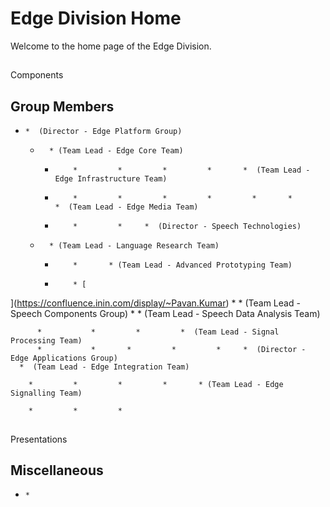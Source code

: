 # Edge Division Home

Welcome to the home page of the Edge Division.

## 

Components

## Group Members

  *     *  (Director - Edge Platform Group)
      *       * (Team Lead - Edge Core Team)  

        *         *         *         *         *       *  (Team Lead - Edge Infrastructure Team)  

        *         *         *         *         *         *       *       *  (Team Lead - Edge Media Team)
        *         *         *     *  (Director - Speech Technologies)  

      *       * (Team Lead - Language Research Team)
        *         *       * (Team Lead - Advanced Prototyping Team)  

        *         * [  
](https://confluence.inin.com/display/~Pavan.Kumar)
    *       *  (Team Lead - Speech Components Group)
        *         * (Team Lead - Speech Data Analysis Team)  

          *           *         *         *  (Team Lead - Signal Processing Team)
          *           *       *         *         *     *  (Director - Edge Applications Group)
      *  (Team Lead - Edge Integration Team)  

        *         *         *         *       * (Team Lead - Edge Signalling Team)  

        *         *         * 


## 

## 

## 

Presentations

## Miscellaneous

  *     * 

